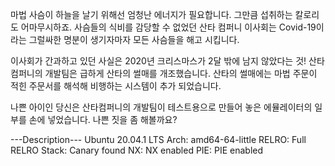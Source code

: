 마법 사슴이 하늘을 날기 위해선 엄청난 에너지가 필요합니다. 
그만큼 섭취하는 칼로리도 어마무시하죠. 사슴들의 식비를 감당할 수 없었던 
산타 컴퍼니 이사회는 Covid-19이라는 그럴싸한 명분이 생기자마자 모든 사슴들을 해고 시킵니다.

이사회가 간과하고 있던 사실은 2020년 크리스마스가 2달 밖에 남지 않았다는 것! 
산타 컴퍼니의 개발팀은 급하게 산타의 썰매를 개조했습니다. 
산타의 썰매에는 마법 주문이 적힌 주문서를 해석해 비행하는 시스템이 추가 되었습니다.

나쁜 아이인 당신은 산타컴퍼니의 개발팀이 테스트용으로 만들어 놓은 
에뮬레이터의 일부를 손에 넣었습니다. 나쁜 짓을 좀 해볼까요?

---Description---
Ubuntu 20.04.1 LTS
Arch: amd64-64-little
RELRO: Full RELRO
Stack: Canary found
NX: NX enabled
PIE: PIE enabled